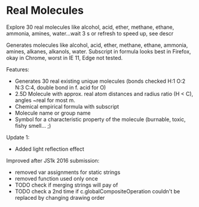 # Real Molecules
Explore 30 real molecules like alcohol, acid, ether, methane, ethane, ammonia, amines, water...wait 3 s or refresh to speed up, see descr

Generates molecules like alcohol, acid, ether, methane, ethane, ammonia, amines, alkanes, alkanols, water.
Subscript in formula looks best in Firefox, okay in Chrome, worst in IE 11, Edge not tested.

Features:
- Generates 30 real existing unique molecules (bonds checked H:1 O:2 N:3 C:4, double bond in f. acid for O)
- 2.5D Molecule with approx. real atom distances and radius ratio (H < C), angles ~real for most m.
- Chemical empirical formula with subscript
- Molecule name or group name
- Symbol for a characteristic property of the molecule (burnable, toxic, fishy smell... ;)

Update 1:
- Added light reflection effect

Improved after JS1k 2016 submission:
 - removed var assignments for static strings
 - removed function used only once
 - TODO check if merging strings will pay of
 - TODO check a 2nd time if c.globalCompositeOperation couldn't be replaced by changing drawing order


